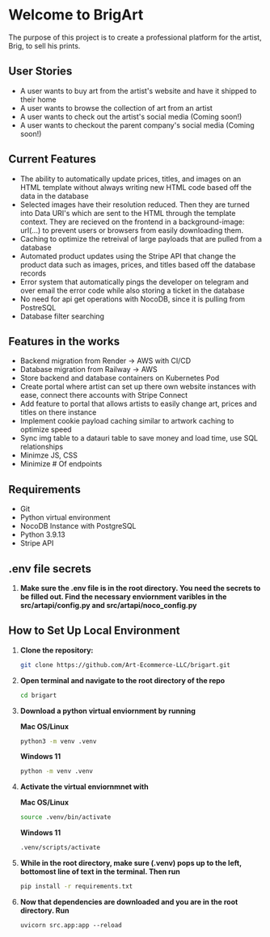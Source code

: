 # Welcome to BrigArt
The purpose of this project is to create a professional platform for the artist, Brig, to sell his prints.

## User Stories 
- A user wants to buy art from the artist's website and have it shipped to their home
- A user wants to browse the collection of art from an artist
- A user wants to check out the artist's social media (Coming soon!)
- A user wants to checkout the parent company's social media (Coming soon!)

## Current Features
- The ability to automatically update prices, titles, and images on an HTML template without always writing new HTML code based off the data in the database
- Selected images have their resolution reduced. Then they are turned into Data URI's which are sent to the HTML through the template context. They are recieved on the frontend in a background-image: url(...) to prevent users or browsers from easily downloading them.
- Caching to optimize the retreival of large payloads that are pulled from a database
- Automated product updates using the Stripe API that change the product data such as images, prices, and titles based off the database records
- Error system that automatically pings the developer on telegram and over email the error code while also storing a ticket in the database
- No need for api get operations with NocoDB, since it is pulling from PostreSQL
- Database filter searching

## Features in the works
- Backend migration from Render -> AWS with CI/CD
- Database migration from Railway -> AWS
- Store backend and database containers on Kubernetes Pod
- Create portal where artist can set up there own website instances with ease, connect there accounts with Stripe Connect
- Add feature to portal that allows artists to easily change art, prices and titles on there instance
- Implement cookie payload caching similar to artwork caching to optimize speed
- Sync img table to a datauri table to save money and load time, use SQL relationships
- Minimze JS, CSS 
- Minimize # Of endpoints

## Requirements
- Git
- Python virtual environment
- NocoDB Instance with PostgreSQL
- Python 3.9.13
- Stripe API

## .env file secrets

1. **Make sure the .env file is in the root directory. You need the secrets to be filled out. Find the necessary enviornment varibles in the src/artapi/config.py and src/artapi/noco_config.py**


## How to Set Up Local Environment

1. **Clone the repository:**

   ```bash
   git clone https://github.com/Art-Ecommerce-LLC/brigart.git
   ```

2. **Open terminal and navigate to the root directory of the repo**

   ```bash
   cd brigart
   ```

3. **Download a python virtual enviornment by running**

   **Mac OS/Linux**
   ```bash
   python3 -m venv .venv
   ```

   **Windows 11**
   ```bash
   python -m venv .venv
   ```

4. **Activate the virtual enviornmnet with**

   **Mac OS/Linux**
   ```bash
   source .venv/bin/activate
   ```

   **Windows 11**
   ```bash
   .venv/scripts/activate
   ```

5. **While in the root directory, make sure (.venv) pops up to the left, bottomost line of text in the terminal. Then run**

   ```bash
   pip install -r requirements.txt
   ```

6. **Now that dependencies are downloaded and you are in the root directory. Run**
   ```
   uvicorn src.app:app --reload
   ```



